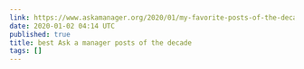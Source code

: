 ```yaml
---
link: https://www.askamanager.org/2020/01/my-favorite-posts-of-the-decade.html
date: 2020-01-02 04:14 UTC
published: true
title: best Ask a manager posts of the decade
tags: []
---
```




